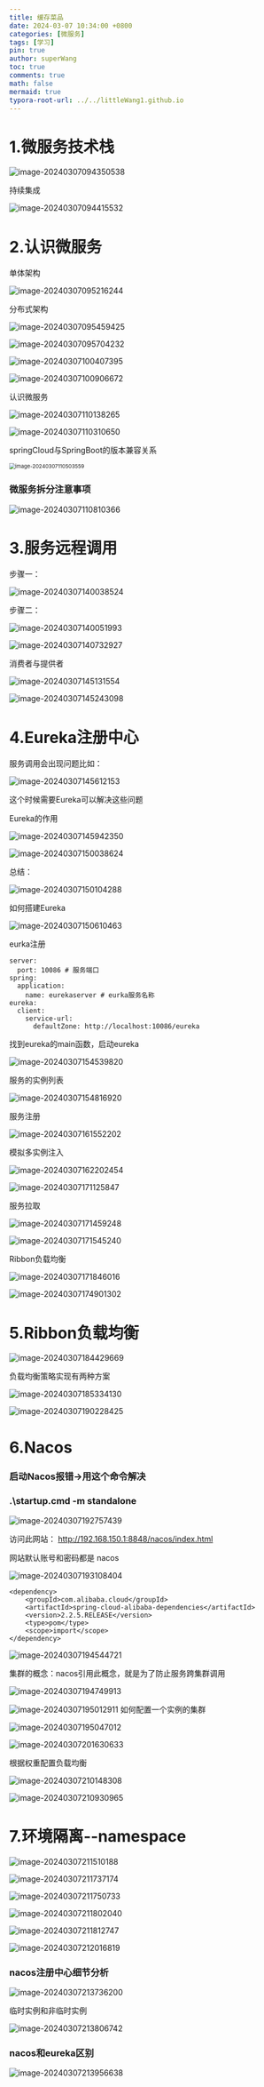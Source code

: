 ```yaml
---
title: 缓存菜品
date: 2024-03-07 10:34:00 +0800
categories: [微服务]
tags: [学习]
pin: true
author: superWang
toc: true
comments: true
math: false
mermaid: true
typora-root-url: ../../littleWang1.github.io
---
```


# 1.微服务技术栈





![image-20240307094350538](/assets/blog_res/2024-03-07-微服务.assets/image-20240307094350538.png)

持续集成

![image-20240307094415532](/assets/blog_res/2024-03-07-微服务.assets/image-20240307094415532.png)

# 2.认识微服务

单体架构

![image-20240307095216244](/assets/blog_res/2024-03-07-微服务.assets/image-20240307095216244.png)

分布式架构

![image-20240307095459425](/assets/blog_res/2024-03-07-微服务.assets/image-20240307095459425.png)

![image-20240307095704232](/assets/blog_res/2024-03-07-微服务.assets/image-20240307095704232.png)

![image-20240307100407395](/assets/blog_res/2024-03-07-微服务.assets/image-20240307100407395.png)

![image-20240307100906672](/assets/blog_res/2024-03-07-微服务.assets/image-20240307100906672.png)

认识微服务

![image-20240307110138265](/assets/blog_res/2024-03-07-微服务.assets/image-20240307110138265.png)

![image-20240307110310650](/assets/blog_res/2024-03-07-微服务.assets/image-20240307110310650.png)

springCloud与SpringBoot的版本兼容关系

<img src="/assets/blog_res/2024-03-07-微服务.assets/image-20240307110503559.png" alt="image-20240307110503559" style="zoom:67%;" />

### 微服务拆分注意事项

![image-20240307110810366](/assets/blog_res/2024-03-07-微服务.assets/image-20240307110810366.png)

# 3.服务远程调用

步骤一：

![image-20240307140038524](/assets/blog_res/2024-03-07-微服务.assets/image-20240307140038524.png)

步骤二：

![image-20240307140051993](/assets/blog_res/2024-03-07-微服务.assets/image-20240307140051993.png)

![image-20240307140732927](/assets/blog_res/2024-03-07-微服务.assets/image-20240307140732927.png)

消费者与提供者

![image-20240307145131554](/assets/blog_res/2024-03-07-微服务.assets/image-20240307145131554.png)

![image-20240307145243098](/assets/blog_res/2024-03-07-微服务.assets/image-20240307145243098.png)

# 4.Eureka注册中心

服务调用会出现问题比如：

![image-20240307145612153](/assets/blog_res/2024-03-07-微服务.assets/image-20240307145612153.png)

这个时候需要Eureka可以解决这些问题

Eureka的作用

![image-20240307145942350](/assets/blog_res/2024-03-07-微服务.assets/image-20240307145942350.png)

![image-20240307150038624](/assets/blog_res/2024-03-07-微服务.assets/image-20240307150038624.png)

总结：

![image-20240307150104288](/assets/blog_res/2024-03-07-微服务.assets/image-20240307150104288.png)

如何搭建Eureka

![image-20240307150610463](/assets/blog_res/2024-03-07-微服务.assets/image-20240307150610463.png)

eurka注册

```
server:
  port: 10086 # 服务端口
spring:
  application:
    name: eurekaserver # eurka服务名称
eureka:
  client:
    service-url:
      defaultZone: http://localhost:10086/eureka
```

找到eureka的main函数，启动eureka

![image-20240307154539820](/assets/blog_res/2024-03-07-微服务.assets/image-20240307154539820.png)

服务的实例列表

![image-20240307154816920](/assets/blog_res/2024-03-07-微服务.assets/image-20240307154816920.png)

服务注册

![image-20240307161552202](/assets/blog_res/2024-03-07-微服务.assets/image-20240307161552202.png)

模拟多实例注入

![image-20240307162202454](/assets/blog_res/2024-03-07-微服务.assets/image-20240307162202454.png)

![image-20240307171125847](/assets/blog_res/2024-03-07-微服务.assets/image-20240307171125847.png)

服务拉取

![image-20240307171459248](/assets/blog_res/2024-03-07-微服务.assets/image-20240307171459248.png)

![image-20240307171545240](/assets/blog_res/2024-03-07-微服务.assets/image-20240307171545240.png)

Ribbon负载均衡

![image-20240307171846016](/assets/blog_res/2024-03-07-微服务.assets/image-20240307171846016.png)

![image-20240307174901302](/assets/blog_res/2024-03-07-微服务.assets/image-20240307174901302.png)

# 5.Ribbon负载均衡

![image-20240307184429669](/assets/blog_res/2024-03-07-微服务.assets/image-20240307184429669.png)

负载均衡策略实现有两种方案

![image-20240307185334130](/assets/blog_res/2024-03-07-微服务.assets/image-20240307185334130.png)

![image-20240307190228425](/assets/blog_res/2024-03-07-微服务.assets/image-20240307190228425.png)

# 6.Nacos

### 启动Nacos报错->用这个命令解决

### .\startup.cmd -m standalone



![image-20240307192757439](/assets/blog_res/2024-03-07-微服务.assets/image-20240307192757439.png)

访问此网站： http://192.168.150.1:8848/nacos/index.html

网站默认账号和密码都是 nacos

![image-20240307193108404](/assets/blog_res/2024-03-07-微服务.assets/image-20240307193108404.png)

```
<dependency>
    <groupId>com.alibaba.cloud</groupId>
    <artifactId>spring-cloud-alibaba-dependencies</artifactId>
    <version>2.2.5.RELEASE</version>
    <type>pom</type>
    <scope>import</scope>
</dependency>
```

![image-20240307194544721](/assets/blog_res/2024-03-07-微服务.assets/image-20240307194544721.png)

集群的概念：nacos引用此概念，就是为了防止服务跨集群调用

![image-20240307194749913](/assets/blog_res/2024-03-07-微服务.assets/image-20240307194749913.png)

![image-20240307195012911](/assets/blog_res/2024-03-07-微服务.assets/image-20240307195012911.png)	如何配置一个实例的集群

![image-20240307195047012](/assets/blog_res/2024-03-07-微服务.assets/image-20240307195047012.png)

![image-20240307201630633](/assets/blog_res/2024-03-07-微服务.assets/image-20240307201630633.png)

根据权重配置负载均衡

![image-20240307210148308](/assets/blog_res/2024-03-07-微服务.assets/image-20240307210148308.png)

![image-20240307210930965](/assets/blog_res/2024-03-07-微服务.assets/image-20240307210930965.png)

# 7.环境隔离--namespace

![image-20240307211510188](/assets/blog_res/2024-03-07-微服务.assets/image-20240307211510188.png)

![image-20240307211737174](/assets/blog_res/2024-03-07-微服务.assets/image-20240307211737174.png)

![image-20240307211750733](/assets/blog_res/2024-03-07-微服务.assets/image-20240307211750733.png)

![image-20240307211802040](/assets/blog_res/2024-03-07-微服务.assets/image-20240307211802040.png)

![image-20240307211812747](/assets/blog_res/2024-03-07-微服务.assets/image-20240307211812747.png)

![image-20240307212016819](/assets/blog_res/2024-03-07-微服务.assets/image-20240307212016819.png)

### nacos注册中心细节分析

![image-20240307213736200](/assets/blog_res/2024-03-07-微服务.assets/image-20240307213736200.png)

临时实例和非临时实例

![image-20240307213806742](/assets/blog_res/2024-03-07-微服务.assets/image-20240307213806742.png)

### nacos和eureka区别

![image-20240307213956638](/assets/blog_res/2024-03-07-微服务.assets/image-20240307213956638.png)
